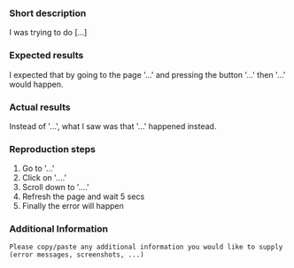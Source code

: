### Short description

I was trying to do [...]

### Expected results

I expected that by going to the page '...' and pressing the button '...' then '...' would happen.

### Actual results

Instead of '...', what I saw was that '...' happened instead.

<!-- if reporting a bug -->
### Reproduction steps

1. Go to '...'
2. Click on '....'
3. Scroll down to '....'
4. Refresh the page and wait 5 secs
5. Finally the error will happen

### Additional Information

```
Please copy/paste any additional information you would like to supply (error messages, screenshots, ...)
```
